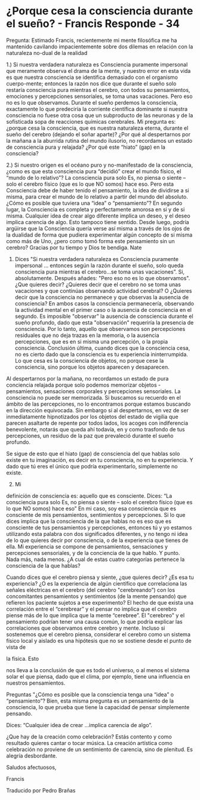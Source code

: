 # ¿Porque cesa la consciencia durante el sueño? - Francis Responde - 34

Pregunta: Estimado Francis, recientemente mi mente filosófica me ha mantenido cavilando impacientemente sobre dos dilemas en relación con la naturaleza no-dual de la realidad 

1.) Si nuestra verdadera naturaleza es Consciencia puramente impersonal que meramente observa el drama de la mente, y nuestro error en esta vida es que nuestra consciencia se identifica demasiado con el organismo cuerpo-mente; entonces la razón nos dice que durante el sueño solo restaría consciencia pura mientras el cerebro, con todos su pensamientos, emociones y percepciones sensoriales, se toma unas vacaciones. Pero eso no es lo que observamos. Durante el sueño perdemos la consciencia, exactamente lo que predeciría la corriente científica dominante si nuestra consciencia no fuese otra cosa que un subproducto de las neuronas y de la sofisticada sopa de reacciones químicas cerebrales. Mi pregunta es: ¿porque cesa la consciencia, que es nuestra naturaleza eterna, durante el sueño del cerebro (dejando el soñar aparte)? ¿Por qué al despertarnos por la mañana a la aburrida rutina del mundo ilusorio, no recordamos un estado de consciencia pura y relajada? ¿Por qué este “hiato” (gap) en la consciencia?

2.) Si nuestro origen es el océano puro y no-manifestado de la consciencia, ¿como es que esta consciencia pura “decidió” crear el mundo físico, el “mundo de lo relativo”? La consciencia pura solo Es, no piensa o siente – solo el cerebro físico (que es lo que NO somos) hace eso. Pero esta Consciencia debe de haber tenido el pensamiento, la idea de dividirse a si misma, para crear el mundo de lo relativo a partir del mundo del absoluto. ¿Cómo es posible que tuviera una “idea” o “pensamiento”? En segundo lugar, la Consciencia es completa y perfectamente amorosa en si y de si misma. Cualquier idea de crear algo diferente implica un deseo, y el deseo implica carencia de algo. Esto tampoco tiene sentido. Desde luego, podría argüirse que la Consciencia quería verse así misma a través de los ojos de la dualidad de forma que pudiera experimentar algún concepto de si misma como más de Uno, ¿pero como tomó forma este pensamiento sin un cerebro? Gracias por tu tiempo y Dios te bendiga. Nate

1. Dices "Si nuestra verdadera naturaleza es Consciencia puramente impersonal … entonces según la razón durante el sueño, solo queda consciencia pura mientras el cerebro…se toma unas vacaciones”. Si, absolutamente. Después añades: "Pero eso no es lo que observamos". ¿Que quieres decir? ¿Quieres decir que el cerebro no se toma unas vacaciones y que continúas observando actividad cerebral? O ¿Quieres decir que la consciencia no permanece y que observas la ausencia de consciencia? En ambos casos la consciencia permanecería, observando la actividad mental en el primer caso o la ausencia de consciencia en el segundo. Es imposible "observar" la ausencia de consciencia durante el sueño profundo, dado que esta "observación" requeriría la presencia de consciencia. Por lo tanto, aquello que observamos son percepciones residuales que no deja trazas en la memoria, o la ausencia percepciones, que es en si misma una percepción, o la propia consciencia. Conclusión última, cuando dices que la consciencia cesa, no es cierto dado que la consciencia es tu experiencia ininterrumpida. Lo que cesa es la consciencia de objetos, no porque cese la consciencia, sino porque los objetos aparecen y desaparecen. 

Al despertarnos por la mañana, no recordamos un estado de pura conciencia relajada porque solo podemos memorizar objetos - pensamientos, sensaciones corporales y percepciones sensoriales. La consciencia no puede ser memorizada. Si buscamos su recuerdo en el ámbito de las percepciones, no lo encontramos porque estamos buscando en la dirección equivocada. Sin embargo si al despertarnos, en vez de ser inmediatamente hipnotizados por los objetos del estado de vigilia que parecen asaltarte de repente por todos lados, los acoges con indiferencia benevolente, notarás que queda ahí todavía, en y como trasfondo de tus percepciones, un residuo de la paz que prevaleció durante el sueño profundo.

Se sigue de esto que el hiato (gap) de consciencia del que hablas solo existe en tu imaginación, es decir en tu consciencia, no en tu experiencia. Y dado que tú eres el único que podría experimentarlo, simplemente no existe.

2. Mi

definición de consciencia es: aquello que es consciente. Dices: “La consciencia pura solo Es, no piensa o siente – solo el cerebro físico (que es lo que NO somos) hace eso” En mi caso, soy esa consciencia que es consciente de mis pensamientos, sentimientos y percepciones. Si lo que dices implica que la consciencia de la que hablas no es eso que es consciente de tus pensamientos y percepciones, entonces tú y yo estamos utilizando esta palabra con dos significados diferentes, y no tengo ni idea de lo que quieres decir por consciencia, o de la experiencia que tienes de ella. Mi experiencia se compone de pensamientos, sensaciones y percepciones sensoriales, y de la conciencia de la que hablo. Y punto. Nada más, nada menos. ¿A cual de estas cuatro categorías pertenece la consciencia de la que hablas?

Cuando dices que el cerebro piensa y siente, ¿que quieres decir? ¿Es esa tu experiencia? ¿O es la experiencia de algún científico que correlaciona las señales eléctricas en el cerebro (del cerebro "cerebreando”) con los concomitantes pensamientos y sentimientos (de la mente pensando) que refieren los paciente sujetos a ese experimento? El hecho de que exista una correlación entre el “cerebrear” y el pensar no implica que el cerebro piense más de lo que implica que la mente “cerebree”. El "cerebreo" y el pensamiento podrían tener una causa común, lo que podría explicar las correlaciones que observamos entre cerebro y mente. Incluso si sostenemos que el cerebro piensa, considerar el cerebro como un sistema físico local y aislado es una hipótesis que no se sostiene desde el punto de vista de 

la física. Esto

nos lleva a la conclusión de que es todo el universo, o al menos el sistema solar el que piensa, dado que el clima, por ejemplo, tiene una influencia en nuestros pensamientos. 

Preguntas "¿Cómo es posible que la consciencia tenga una “idea” o “pensamiento”? Bien, esta misma pregunta es un pensamiento de la consciencia, lo que prueba que tiene la capacidad de pensar simplemente pensando.

Dices: “Cualquier idea de crear …implica carencia de algo”.

¿Que hay de la creación como celebración? Estás contento y como resultado quieres cantar o tocar música. La creación artística como celebración no proviene de un sentimiento de carencia, sino de plenitud. Es alegría desbordante.

Saludos afectuosos,

Francis

Traducido por Pedro Brañas

